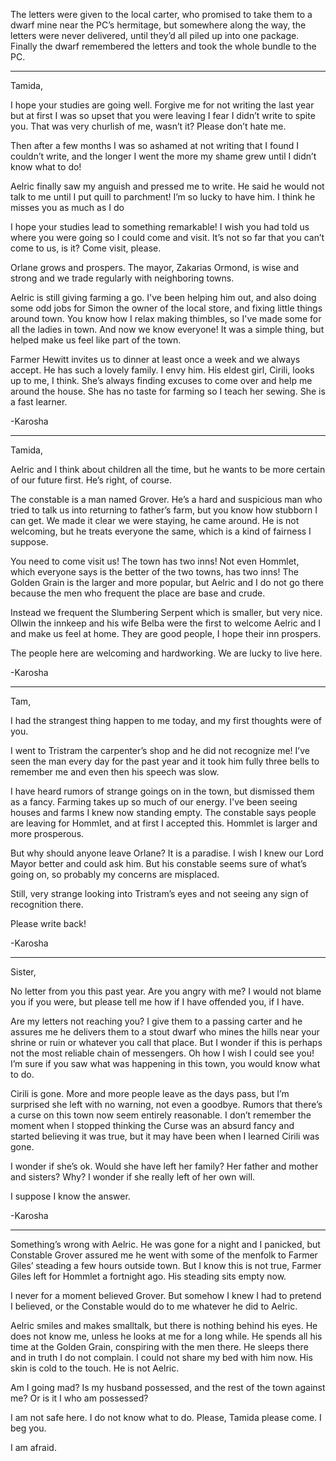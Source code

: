 The letters were given to the local carter, who promised to take them
to a dwarf mine near the PC’s hermitage, but somewhere along the way,
the letters were never delivered, until they’d all piled up into one
package. Finally the dwarf remembered the letters and took the whole
bundle to the PC.


--------------------------------------------------


Tamida,

I hope your studies are going well. Forgive me for not writing the
last year but at first I was so upset that you were leaving I fear I
didn’t write to spite you. That was very churlish of me, wasn’t it?
Please don’t hate me.

Then after a few months I was so ashamed at not writing that I found I
couldn’t write, and the longer I went the more my shame grew until I
didn’t know what to do!

Aelric finally saw my anguish and pressed me to write. He said he
would not talk to me until I put quill to parchment! I’m so lucky to
have him. I think he misses you as much as I do

I hope your studies lead to something remarkable! I wish you had told
us where you were going so I could come and visit. It’s not so far
that you can’t come to us, is it? Come visit, please.

Orlane grows and prospers. The mayor, Zakarias Ormond, is wise and
strong and we trade regularly with neighboring towns.

Aelric is still giving farming a go.  I've been helping him out, and
also doing some odd jobs for Simon the owner of the local store, and
fixing little things around town.  You know how I relax making
thimbles, so I've made some for all the ladies in town.  And now we
know everyone! It was a simple thing, but helped make us feel like
part of the town.

Farmer Hewitt invites us to dinner at least once a week and we always
accept. He has such a lovely family. I envy him. His eldest girl,
Cirili, looks up to me, I think. She’s always finding excuses to come
over and help me around the house. She has no taste for farming so I
teach her sewing. She is a fast learner.

-Karosha


--------------------------------------------------


Tamida,

Aelric and I think about children all the time, but he wants to be
more certain of our future first. He’s right, of course.

The constable is a man named Grover. He’s a hard and suspicious man
who tried to talk us into returning to father’s farm, but you know how
stubborn I can get.  We made it clear we were staying, he came
around. He is not welcoming, but he treats everyone the same, which is
a kind of fairness I suppose.

You need to come visit us!  The town has two inns! Not even Hommlet,
which everyone says is the better of the two towns, has two inns! The
Golden Grain is the larger and more popular, but Aelric and I do not
go there because the men who frequent the place are base and crude.

Instead we frequent the Slumbering Serpent which is smaller, but very
nice. Ollwin the innkeep and his wife Belba were the first to welcome
Aelric and I and make us feel at home. They are good people, I hope
their inn prospers.

The people here are welcoming and hardworking. We are lucky to live
here. 

-Karosha


--------------------------------------------------


Tam,

I had the strangest thing happen to me today, and my first thoughts
were of you.

I went to Tristram the carpenter’s shop and he did not recognize me!
I’ve seen the man every day for the past year and it took him fully
three bells to remember me and even then his speech was slow.

I have heard rumors of strange goings on in the town, but dismissed
them as a fancy. Farming takes up so much of our energy.  I've been
seeing houses and farms I knew now standing empty. The constable says
people are leaving for Hommlet, and at first I accepted this. Hommlet
is larger and more prosperous.

But why should anyone leave Orlane? It is a paradise. I wish I knew
our Lord Mayor better and could ask him. But his constable seems sure
of what’s going on, so probably my concerns are misplaced.

Still, very strange looking into Tristram’s eyes and not seeing any
sign of recognition there.

Please write back!

-Karosha


--------------------------------------------------


Sister,

No letter from you this past year. Are you angry with me? I would not
blame you if you were, but please tell me how if I have offended you,
if I have.

Are my letters not reaching you? I give them to a passing carter and
he assures me he delivers them to a stout dwarf who mines the hills
near your shrine or ruin or whatever you call that place. But I wonder
if this is perhaps not the most reliable chain of messengers. Oh how I
wish I could see you! I’m sure if you saw what was happening in this
town, you would know what to do.

Cirili is gone. More and more people leave as the days pass, but I’m
surprised she left with no warning, not even a goodbye. Rumors that
there’s a curse on this town now seem entirely reasonable. I don’t
remember the moment when I stopped thinking the Curse was an absurd
fancy and started believing it was true, but it may have been when I
learned Cirili was gone.

I wonder if she’s ok. Would she have left her family? Her father and
mother and sisters? Why? I wonder if she really left of her own will.

I suppose I know the answer. 

-Karosha


--------------------------------------------------


Something’s wrong with Aelric. He was gone for a night and I panicked,
but Constable Grover assured me he went with some of the menfolk to
Farmer Giles’ steading a few hours outside town. But I know this is
not true, Farmer Giles left for Hommlet a fortnight ago. His steading
sits empty now.

I never for a moment believed Grover. But somehow I knew I had to
pretend I believed, or the Constable would do to me whatever he did to
Aelric.

Aelric smiles and makes smalltalk, but there is nothing behind his
eyes. He does not know me, unless he looks at me for a long while. He
spends all his time at the Golden Grain, conspiring with the men
there. He sleeps there and in truth I do not complain. I could not
share my bed with him now. His skin is cold to the touch. He is not
Aelric.

Am I going mad? Is my husband possessed, and the rest of the town
against me? Or is it I who am possessed?

I am not safe here. I do not know what to do. Please, Tamida please
come. I beg you.

I am afraid.

